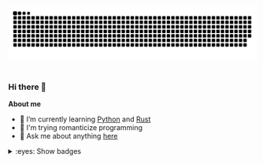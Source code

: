
<picture>
  <source media="(prefers-color-scheme: dark)" srcset="https://github.com/benzlokzik/benzlokzik/blob/snakes/github-contribution-grid-snake-dark.svg" />
  <source media="(prefers-color-scheme: light)" srcset="https://github.com/benzlokzik/benzlokzik/blob/snakes/github-contribution-grid-snake.svg" />
  <img alt="github-snake" src="https://raw.githubusercontent.com/benzlokzik/benzlokzik/snakes/github-contribution-grid-snake-dark.svg" />
</picture>
<br/> <br/>

### Hi there 👋

<!--
**benzlokzik/benzlokzik** is a ✨ _special_ ✨ repository because its `README.md` (this file) appears on your GitHub profile.

Here are some ideas to get you started:


- 👯 I’m looking to collaborate on ...
- 🤔 I’m looking for help with ...
- 💬 Ask me about ...
- 📫 How to reach me: ...
- 😄 Pronouns: ...
- ⚡ Fun fact: ...
-->

**About me**
- 🌱 I’m currently learning [Python](https://github.com/topics/python) and [Rust](https://github.com/topics/rust)
- 💜 I'm trying romanticize programming
- 💬 Ask me about anything [here](https://github.com/benzlokzik/benzlokzik/issues)


<details>
  
<summary>:eyes: Show badges</summary>
  <br/>
  
| <picture> <source srcset="https://github-readme-stats.vercel.app/api?username=benzlokzik&show_icons=true&include_all_commits=true&hide_border=true&theme=monokai" media="(prefers-color-scheme: dark)"/><source srcset="https://github-readme-stats.vercel.app/api?username=benzlokzik&show_icons=true&include_all_commits=true&hide_border=true&theme=buefy" media="(prefers-color-scheme: light), (prefers-color-scheme: no-preference)"/> <img src="https://github-readme-stats.vercel.app/api?username=benzlokzik&show_icons=true" /> </picture> | <picture><source   srcset="https://github-readme-stats.vercel.app/api/top-langs/?username=benzlokzik&layout=compact&hide_border=true&theme=monokai"  media="(prefers-color-scheme: dark)"/><source  srcset="https://github-readme-stats.vercel.app/api/top-langs/?username=benzlokzik&layout=compact&hide_border=true&theme=buefy"  media="(prefers-color-scheme: light), (prefers-color-scheme: no-preference)"/><img src="https://github-readme-stats.vercel.app/api?username=benzlokzik&show_icons=true" /></picture> |
| ------------- | ------------- |
| <picture> <source srcset="https://streak-stats.demolab.com?user=benzlokzik&theme=monokai&hide_border=true&mode=weekly" media="(prefers-color-scheme: dark)"/><source srcset="https://streak-stats.demolab.com?user=benzlokzik&theme=buefy&hide_border=true&mode=weekly" media="(prefers-color-scheme: light), (prefers-color-scheme: no-preference)"/> <img src="https://streak-stats.demolab.com?user=benzlokzik&theme=buefy&hide_border=true&mode=weekly" /> </picture> | <picture><source   srcset="https://streak-stats.demolab.com?user=benzlokzik&theme=monokai&hide_border=true&locale=ru&mode=weekly"  media="(prefers-color-scheme: dark)"/><source  srcset="https://streak-stats.demolab.com?user=benzlokzik&theme=buefy&hide_border=true&locale=ru&mode=weekly"  media="(prefers-color-scheme: light), (prefers-color-scheme: no-preference)"/><img src="https://streak-stats.demolab.com?user=benzlokzik&theme=buefy&hide_border=true&locale=ru&mode=weekly" /></picture> |
| <picture> <source srcset="https://streak-stats.demolab.com?user=benzlokzik&theme=monokai&hide_border=true" media="(prefers-color-scheme: dark)"/><source srcset="https://streak-stats.demolab.com?user=benzlokzik&theme=buefy&hide_border=true" media="(prefers-color-scheme: light), (prefers-color-scheme: no-preference)"/> <img src="https://streak-stats.demolab.com?user=benzlokzik&theme=buefy&hide_border=true" /> </picture> | <picture><source   srcset="https://streak-stats.demolab.com?user=benzlokzik&theme=monokai&hide_border=true&locale=hy"  media="(prefers-color-scheme: dark)"/><source  srcset="https://streak-stats.demolab.com?user=benzlokzik&theme=buefy&hide_border=true&locale=hy"  media="(prefers-color-scheme: light), (prefers-color-scheme: no-preference)"/><img src="https://streak-stats.demolab.com?user=benzlokzik&theme=buefy&hide_border=true&locale=hy" /></picture> |
  
</details>
